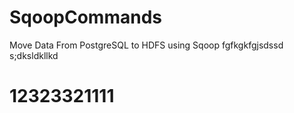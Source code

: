 # SqoopCommands
Move Data From PostgreSQL to HDFS using Sqoop
fgfkgkfgjsdssd
s;dksldkllkd
<h1>12323321111</h1>
